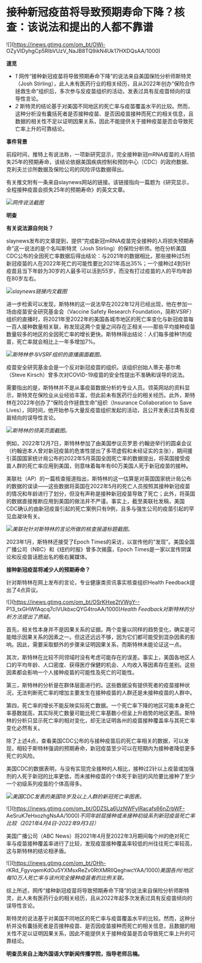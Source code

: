 # 接种新冠疫苗将导致预期寿命下降？核查：该说法和提出的人都不靠谱

![](https://inews.gtimg.com/om_bt/OWi-
OZyVIDyhgCp5RlbVUzV_NaJB8TQ9ikN4Uk17HXDQsAA/1000)

**速览**

  * _1_ 网传“接种新冠疫苗将导致预期寿命下降”的说法来自美国保险分析师斯特灵（Josh Stirling），此人未有医药行业的相关经历，且从2022年创办“保险合作拯救生命”组织后，多次参与反疫苗组织的活动，发表过具有反疫苗倾向的误导性言论。
  * _2_ 斯特灵的结论基于对美国不同地区的死亡率与疫苗覆盖水平的比较。然而，这种分析没有囊括死者是否接种疫苗、是否因疫苗接种而死亡的相关信息，且数据的相关性不足以证明因果关系，因此不能提供关于接种疫苗是否会导致死亡率上升的可靠结论。

**事件背景**

前段时间，推特上有说法称，一项新研究显示，完全接种新冠mRNA疫苗的人将损失25年的预期寿命，该结论依据美国疾病控制和预防中心（CDC）的政府数据、克利夫兰诊所数据及保险公司的风险评估数据得出。

有关推文附有一条来自slaynews网站的链接。该链接指向一篇题为《研究显示，全程接种疫苗会损失25年的预期寿命》的英文文章。

![](https://inews.gtimg.com/om_bt/OeSW68N77NgwZkSqtqtAjIgFlW5NyG2Ge02V1GzsZiaZ4AA/1000)_网传说法截图_

**明查**

**有关说法源自何处？**

slaynews发布的文章提到，提供“完成新冠mRNA疫苗完全接种的人将损失预期寿命”这一说法的是个名叫斯特灵（Josh
Stirling）的保险分析师。他在分析美国CDC公布的全因死亡率数据后得出结论：与2021年的数据相比，那些接种过5剂新冠疫苗的人在2022年死亡的可能性要比2021年高出35%；一个接种过4到5针疫苗且当下年龄为30岁的人最多可以活到55岁，而没有打过疫苗的人的平均年龄在80岁左右。

![](https://inews.gtimg.com/om_bt/OSF7_L06T4OhiDptXUA7M3-u4k0p_Sg0viHi3gDhSeiaIAA/1000)_slaynews链接内文截图_

进一步检索可以发现，斯特林的这一说法早在2022年12月已经出现，他在参加一场由疫苗安全研究基金会（Vaccine Safety Research
Foundation，简称VSRF）组织的直播时，将2021年至2022年的美国各城市地区的死亡率变化与新冠疫苗每一百人接种数量相关联，称发现这两个变量之间存在正相关——那些平均接种疫苗数量较多的地区的全因死亡率的增长更快。斯特林得出结论：人们每多接种1剂疫苗，死亡率就会相比上一年多增加7%。

![](https://inews.gtimg.com/om_bt/O9xZOT8idbv4EZDdSv8O25UFh0G1JbbuJuYtFMW3_90UoAA/1000)_斯特林参与VSRF组织的直播画面截图。_

疫苗安全研究基金会是一个反对新冠疫苗的组织。该组织创始人蒂夫·基尔希（Steve Kirsch）曾多次对COVID-19疫苗的安全性提出不准确和误导的说法。

需要指出的是，斯特林并不是从事疫苗数据分析的专业人员。领英网站的资料显示，斯特灵在保险业从业经验丰富，但此前未有医药行业的相关经历。此外，斯特林在2022年创办了“保险合作拯救生命”组织（Insurance
Collaboration to Save Lives），同时间，他开始参与大量反疫苗组织发起的活动，且公开发表过具有反疫苗倾向的误导性言论。

![](https://inews.gtimg.com/om_bt/OqLb69e8cDpWKG3ddYC03UWLAzwFlBZctZrgRFYGa44U4AA/1000)_斯特林的领英页面截图。_

例如，2022年12月7日，斯特林参加了由美国参议员罗恩·约翰逊举行的圆桌会议（约翰逊本人曾对新冠疫苗的危害性提出了多项虚假和未经证实的主张），期间援引英国国家统计局公布的2022年5月英国全因死亡率的数据提出，将英国接受疫苗人群的死亡率应用到美国，则意味着每年有60万美国人死于新冠疫苗的接种。

美联社（AP）的一篇核查报道指出，斯特林的这一估算是对英国国家统计局公布的数据的误读——这些数据将英国在2022年5月的死亡人员按照其接种新冠疫苗的情况和年龄进行了划分，但没有声称是接种新冠疫苗导致了死亡；此外，将英国的数据直接推断应用到美国的做法并不严谨。事实上，截至美联社发稿，美国CDC确认的由新冠疫苗引起的死亡案例只有9例，且多与强生公司的疫苗引起的罕见血凝块有关。

![](https://inews.gtimg.com/om_bt/ORki6Yv30VuotG2QdgrB6XJ0SJ1y3MkG1s4-VevuTeaB8AA/1000)_美联社针对斯特林的言论所做的核查报道标题截图。_

2023年1月，斯特林还接受了Epoch Times的采访，以宣传他的“发现”。美国全国广播公司（NBC）和《纽约时报》曾多次揭露，Epoch
Times是一家以宣传阴谋论和反疫苗话题出名的极右翼媒体。

**接种新冠疫苗将减少人的预期寿命？**

针对斯特林在网上发布的言论，专业健康类资讯事实核查组织Health Feedback提出了4点异议。

![](https://inews.gtimg.com/om_bt/OSrKHxe2tVWgY--
P13_txGHWfAqcq7cIVUkbxcQYG4troAA/1000)_Health Feedback对斯特林的分析方法提出了质疑。_

首先，相关性本身并不是因果关系的证据。两个变量以同样的趋势变化，确实是可能暗示因果关系的因素之一。但这还远远不够，因为它们都可能受到混杂因素的影响。因此，需要采取额外的步骤来证明因果关系，而斯特林未能论证这一点。

其次，斯特林在比较不同领域时没有考虑可能存在的误差。事实上，美国各地区人口的平均年龄、人口密度、获得医疗保健的机会、人均收入等因素存在差别。这些因素都会影响一个人接种疫苗的可能性及死亡的可能性。

第三，斯特林的分析是在群体层面进行的。这些数据没有提供死者的疫苗接种状况，无法判断死亡率的增加主要发生在接种疫苗的人群还是未接种疫苗的人群中。

第四，死亡率的增长不能反映实际死亡数据。一个死亡率下降的地区可能本身死亡率基数就高，其实际死亡数量可能比死亡率基数小但呈上升趋势的地区更高。斯特林的分析只显示死亡率的相对变化，却无法证明各州的疫苗接种覆盖率与其死亡率变化必然有关。

除了上述4点，查看美国CDC公布的与接种疫苗后的死亡率相关的数据，可以发现，相较于斯特林强调的预期寿命，新冠疫苗至少可以在短期内为接种者降低更多死亡的风险。

美国CDC的数据表明，与没有实现完全接种的人相比，接种过2针以上疫苗或加强剂的人死于新冠的比率更低，而未接种疫苗的个体死于新冠的风险要比接种了至少一个初级系列疫苗的个体高得多。

![](https://inews.gtimg.com/om_bt/OFv_UW0K10QEcRxA2iRgD99MOZJ4-_SQR_ma6YkttrgaYAA/1000)_美国CDC发表的美国18岁及以上人群的新冠死亡率图表。_

![](https://inews.gtimg.com/om_bt/ODZSLa6UzNWFyIRacafs66nZrbWF-
AeSruK7eHxozhgNsAA/1000)_不同年龄层接种或未接种初级系列新冠疫苗死亡率比较（2021年4月4日-2022年9月3日）_

美国广播公司（ABC
News）将2021年4月至2022年3月期间每个州的绝对死亡率与疫苗接种覆盖率进行了比较，发现疫苗接种覆盖率较低的州往往死亡率较高，这与斯特林的结论相矛盾。

![](https://inews.gtimg.com/om_bt/OHh-
rKRd_FgyvqemKdOu5YXMsxReZv0RtXMRIlQeghwcYAA/1000)_美国各州/地区每10万人死亡率与该州完全接种疫苗者的比例关联。_

综上所述，网传“接种新冠疫苗将导致预期寿命下降”的说法来自保险分析师斯特灵，此人未有医药行业的相关经历，且从2022年起多次发表过具有反疫苗倾向的误导性言论。

斯特灵的说法基于对美国不同地区的死亡率与疫苗覆盖水平的比较。然而，这种分析并没有囊括死者是否接种疫苗、是否因疫苗接种而死亡的相关信息，且数据的相关性不足以证明因果关系，因此不能提供关于接种疫苗是否会导致死亡率上升的可靠结论。

**明查员来自上海外国语大学新闻传播学院，指导老师吕楠。**

